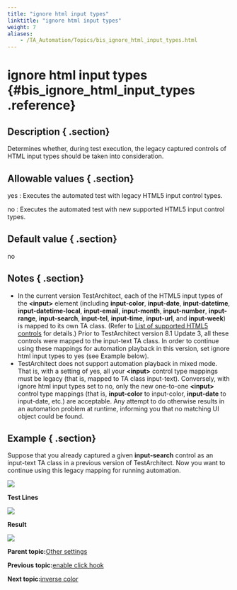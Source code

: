 ```yaml
--- 
title: "ignore html input types"
linktitle: "ignore html input types"
weight: 7
aliases: 
    - /TA_Automation/Topics/bis_ignore_html_input_types.html
---
```

# ignore html input types {#bis_ignore_html_input_types .reference}

## Description { .section}

Determines whether, during test execution, the legacy captured controls of HTML input types should be taken into consideration.

## Allowable values { .section}

yes
:   Executes the automated test with legacy HTML5 input control types.

no
:   Executes the automated test with new supported HTML5 input control types.

## Default value { .section}

no

## Notes { .section}

-   In the current version TestArchitect, each of the HTML5 input types of the **<input\>** element \(including **input-color**, **input-date**, **input-datetime**, **input-datetime-local**, **input-email**, **input-month**, **input-number**, **input-range**, **input-search**, **input-tel**, **input-time**, **input-url**, and **input-week**\) is mapped to its own TA class. \(Refer to [List of supported HTML5 controls](HTML5_automation_new_tags.html) for details.\) Prior to TestArchitect version 8.1 Update 3, all these controls were mapped to the input-text TA class. In order to continue using these mappings for automation playback in this version, set ignore html input types to yes \(see Example below\).
-   TestArchitect does not support automation playback in mixed mode. That is, with a setting of yes, all your **<input\>** control type mappings must be legacy \(that is, mapped to TA class input-text\). Conversely, with ignore html input types set to no, only the new one-to-one **<input\>** control type mappings \(that is, **input-color** to input-color, **input-date** to input-date, etc.\) are acceptable. Any attempt to do otherwise results in an automation problem at runtime, informing you that no matching UI object could be found.

## Example { .section}

Suppose that you already captured a given **input-search** control as an input-text TA class in a previous version of TestArchitect. Now you want to continue using this legacy mapping for running automation.

![](../Images/bis_ignore_html_input_types_aut_1.png)

**Test Lines**

![](../Images/bis_ignore_html_input_types_pgm_1.png)

**Result**

![](../Images/bis_ignore_html_input_types_res_1.png)

**Parent topic:**[Other settings](../../TA_Automation/Topics/bis_other.html)

**Previous topic:**[enable click hook](../../TA_Automation/Topics/bis_enable_click_hook.html)

**Next topic:**[inverse color](../../TA_Automation/Topics/bis_inverse_color.html)

